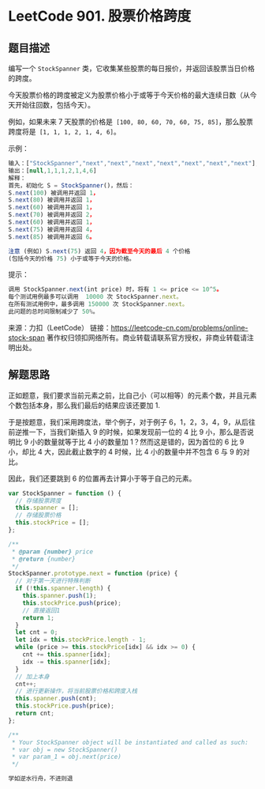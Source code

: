 # LeetCode 901. 股票价格跨度

## 题目描述

编写一个 `StockSpanner` 类，它收集某些股票的每日报价，并返回该股票当日价格的跨度。

今天股票价格的跨度被定义为股票价格小于或等于今天价格的最大连续日数（从今天开始往回数，包括今天）。

例如，如果未来 7 天股票的价格是` [100, 80, 60, 70, 60, 75, 85]`，那么股票跨度将是` [1, 1, 1, 2, 1, 4, 6]`。

示例：

```javascript
输入：["StockSpanner","next","next","next","next","next","next","next"], [[],[100],[80],[60],[70],[60],[75],[85]]
输出：[null,1,1,1,2,1,4,6]
解释：
首先，初始化 S = StockSpanner()，然后：
S.next(100) 被调用并返回 1，
S.next(80) 被调用并返回 1，
S.next(60) 被调用并返回 1，
S.next(70) 被调用并返回 2，
S.next(60) 被调用并返回 1，
S.next(75) 被调用并返回 4，
S.next(85) 被调用并返回 6。
```

```javascript
注意 (例如) S.next(75) 返回 4，因为截至今天的最后 4 个价格
(包括今天的价格 75) 小于或等于今天的价格。
```

提示：

```javascript
调用 StockSpanner.next(int price) 时，将有 1 <= price <= 10^5。
每个测试用例最多可以调用  10000 次 StockSpanner.next。
在所有测试用例中，最多调用 150000 次 StockSpanner.next。
此问题的总时间限制减少了 50%。
```

来源：力扣（LeetCode）
链接：https://leetcode-cn.com/problems/online-stock-span
著作权归领扣网络所有。商业转载请联系官方授权，非商业转载请注明出处。

## 解题思路

正如题意，我们要求当前元素之前，比自己小（可以相等）的元素个数，并且元素个数包括本身，那么我们最后的结果应该还要加 1.

于是按题意，我们采用跨度法，举个例子，对于例子 6，1，2，3，4，9，从后往前逆推一下，当我们新插入 9 的时候，如果发现前一位的 4 比 9 小，那么是否说明比 9 小的数量就等于比 4 小的数量加 1？然而这是错的，因为首位的 6 比 9 小，却比 4 大，因此截止数字的 4 时候，比 4 小的数量中并不包含 6 与 9 的对比。

因此，我们还要跳到 6 的位置再去计算小于等于自己的元素。

```javascript
var StockSpanner = function () {
  // 存储股票跨度
  this.spanner = [];
  // 存储股票价格
  this.stockPrice = [];
};

/**
 * @param {number} price
 * @return {number}
 */
StockSpanner.prototype.next = function (price) {
  // 对于第一天进行特殊判断
  if (!this.spanner.length) {
    this.spanner.push(1);
    this.stockPrice.push(price);
    // 直接返回1
    return 1;
  }
  let cnt = 0;
  let idx = this.stockPrice.length - 1;
  while (price >= this.stockPrice[idx] && idx >= 0) {
    cnt += this.spanner[idx];
    idx -= this.spanner[idx];
  }
  // 加上本身
  cnt++;
  // 进行更新操作，将当前股票价格和跨度入栈
  this.spanner.push(cnt);
  this.stockPrice.push(price);
  return cnt;
};

/**
 * Your StockSpanner object will be instantiated and called as such:
 * var obj = new StockSpanner()
 * var param_1 = obj.next(price)
 */
```

```javascript
学如逆水行舟，不进则退
```
